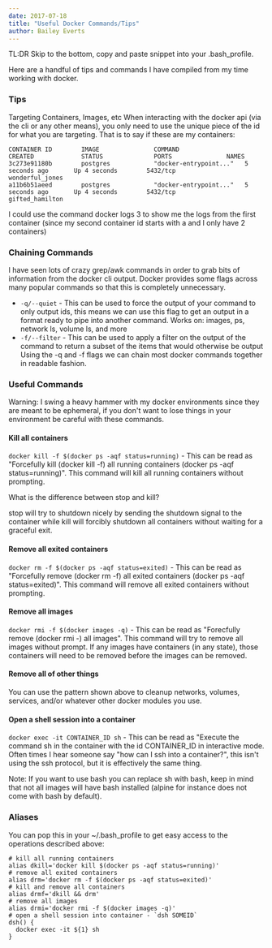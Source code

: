 ```yaml
---
date: 2017-07-18
title: "Useful Docker Commands/Tips"
author: Bailey Everts
---
```


TL:DR Skip to the bottom, copy and paste snippet into your .bash_profile.

Here are a handful of tips and commands I have compiled from my time working with docker.

### Tips
Targeting Containers, Images, etc
When interacting with the docker api (via the cli or any other means), you only need to use the unique piece of the id for what you are targeting. That is to say if these are my containers:
```
CONTAINER ID        IMAGE               COMMAND                  CREATED             STATUS              PORTS               NAMES  
3c273e91180b        postgres            "docker-entrypoint..."   5 seconds ago       Up 4 seconds        5432/tcp            wonderful_jones  
a11b6b51aeed        postgres            "docker-entrypoint..."   5 seconds ago       Up 4 seconds        5432/tcp            gifted_hamilton  
```

I could use the command docker logs 3 to show me the logs from the first container (since my second container id starts with a and I only have 2 containers)

### Chaining Commands
I have seen lots of crazy grep/awk commands in order to grab bits of information from the docker cli output. Docker provides some flags across many popular commands so that this is completely unnecessary.

* `-q/--quiet` - This can be used to force the output of your command to only output ids, this means we can use this flag to get an output in a format ready to pipe into another command. Works on: images, ps, network ls, volume ls, and more
* `-f/--filter` - This can be used to apply a filter on the output of the command to return a subset of the items that would otherwise be output
Using the -q and -f flags we can chain most docker commands together in readable fashion.

### Useful Commands
Warning: I swing a heavy hammer with my docker environments since they are meant to be ephemeral, if you don't want to lose things in your environment be careful with these commands.

#### Kill all containers
`docker kill -f $(docker ps -aqf status=running)` - This can be read as "Forcefully kill (docker kill -f) all running containers (docker ps -aqf status=running)". This command will kill all running containers without prompting.

What is the difference between stop and kill?

stop will try to shutdown nicely by sending the shutdown signal to the container while kill will forcibly shutdown all containers without waiting for a graceful exit.

#### Remove all exited containers
`docker rm -f $(docker ps -aqf status=exited)` - This can be read as "Forcefully remove (docker rm -f) all exited containers (docker ps -aqf status=exited)". This command will remove all exited containers without prompting.

#### Remove all images
`docker rmi -f $(docker images -q)` - This can be read as "Forecfully remove (docker rmi -) all images". This command will try to remove all images without prompt. If any images have containers (in any state), those containers will need to be removed before the images can be removed.

#### Remove all of other things
You can use the pattern shown above to cleanup networks, volumes, services, and/or whatever other docker modules you use.

#### Open a shell session into a container
`docker exec -it CONTAINER_ID sh` - This can be read as "Execute the command sh in the container with the id CONTAINER_ID in interactive mode. Often times I hear someone say "how can I ssh into a container?", this isn't using the ssh protocol, but it is effectively the same thing.

Note: If you want to use bash you can replace sh with bash, keep in mind that not all images will have bash installed (alpine for instance does not come with bash by default).

### Aliases
You can pop this in your ~/.bash_profile to get easy access to the operations described above:

```
# kill all running containers
alias dkill='docker kill $(docker ps -aqf status=running)'  
# remove all exited containers
alias drm='docker rm -f $(docker ps -aqf status=exited)'  
# kill and remove all containers
alias drmf='dkill && drm'  
# remove all images
alias drmi='docker rmi -f $(docker images -q)'  
# open a shell session into container - `dsh SOMEID`
dsh() {  
  docker exec -it ${1} sh
}
```
